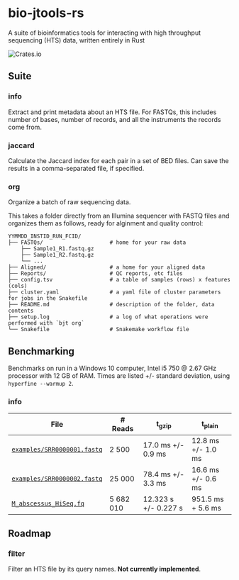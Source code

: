 # bio-jtools-rs

A suite of bioinformatics tools for interacting with high throughput sequencing (HTS) data, written entirely in Rust

![Crates.io](https://img.shields.io/crates/v/bio-jtools)

## Suite

### info

Extract and print metadata about an HTS file.
For FASTQs, this includes number of bases, number of records, and all the instruments the records come from.

### jaccard

Calculate the Jaccard index for each pair in a set of BED files.
Can save the results in a comma-separated file, if specified.

### org

Organize a batch of raw sequencing data.

This takes a folder directly from an Illumina sequencer with FASTQ files and organizes them as follows, ready for alginment and quality control:

```shell
YYMMDD_INSTID_RUN_FCID/
├── FASTQs/                     # home for your raw data
    ├── Sample1_R1.fastq.gz
    ├── Sample1_R2.fastq.gz
    └── ...
├── Aligned/                    # a home for your aligned data
├── Reports/                    # QC reports, etc files
├── config.tsv                  # a table of samples (rows) x features (cols)
├── cluster.yaml                # a yaml file of cluster parameters for jobs in the Snakefile
├── README.md                   # description of the folder, data contents
├── setup.log                   # a log of what operations were performed with `bjt org`
└── Snakefile                   # Snakemake workflow file
```

## Benchmarking

Benchmarks on run in a Windows 10 computer, Intel i5 750 @ 2.67 GHz processor with 12 GB of RAM.
Times are listed +/- standard deviation, using `hyperfine --warmup 2`.

### info

| File                                                                                             | # Reads   | t<sub>gzip</sub>     | t<sub>plain</sub>  |
| ------------------------------------------------------------------------------------------------ | --------- | -------------------- | ------------------ |
| [`examples/SRR0000001.fastq`](examples/)                                                         | 2 500     | 17.0 ms +/- 0.9 ms   | 12.8 ms +/- 1.0 ms |
| [`examples/SRR0000002.fastq`](examples/)                                                         | 25 000    | 78.4 ms +/- 3.3 ms   | 16.6 ms +/- 0.6 ms |
| [`M_abscessus_HiSeq.fq`](https://lh3.github.io/2020/05/17/fast-high-level-programming-languages) | 5 682 010 | 12.323 s +/- 0.227 s | 951.5 ms + 5.6 ms  |

## Roadmap

### filter

Filter an HTS file by its query names.
**Not currently implemented**.
